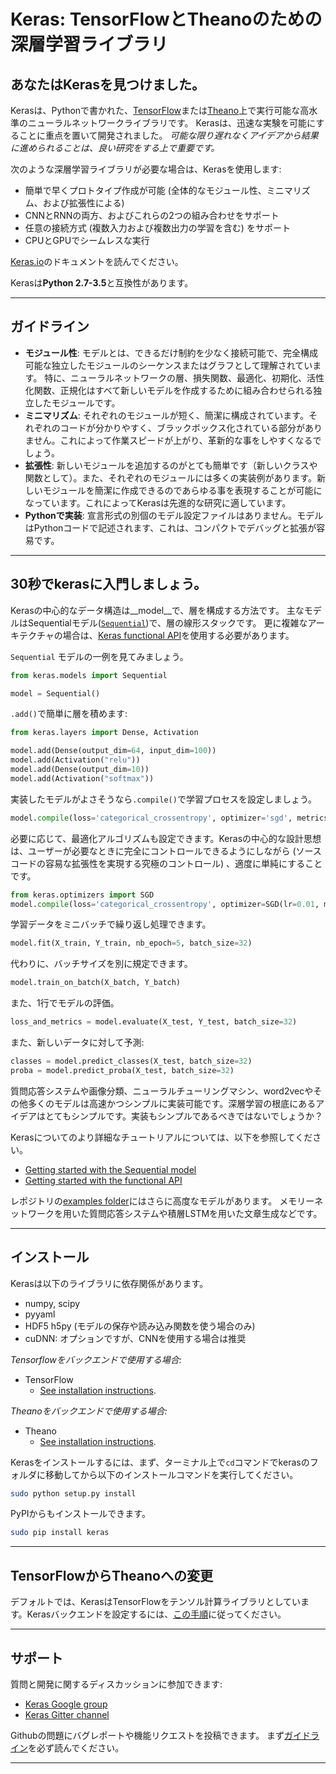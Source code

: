# Keras: TensorFlowとTheanoのための深層学習ライブラリ

## あなたはKerasを見つけました。

Kerasは、Pythonで書かれた、[TensorFlow](https://github.com/tensorflow/tensorflow)または[Theano](https://github.com/Theano/Theano)上で実行可能な高水準のニューラルネットワークライブラリです。
Kerasは、迅速な実験を可能にすることに重点を置いて開発されました。
*可能な限り遅れなくアイデアから結果に進められることは、良い研究をする上で重要です。* 

次のような深層学習ライブラリが必要な場合は、Kerasを使用します:

- 簡単で早くプロトタイプ作成が可能 (全体的なモジュール性、ミニマリズム、および拡張性による)
- CNNとRNNの両方、およびこれらの2つの組み合わせをサポート
- 任意の接続方式 (複数入力および複数出力の学習を含む) をサポート
- CPUとGPUでシームレスな実行

[Keras.io](https://keras.io)のドキュメントを読んでください。

Kerasは**Python 2.7-3.5**と互換性があります。


------------------


## ガイドライン

- __モジュール性__: モデルとは、できるだけ制約を少なく接続可能で、完全構成可能な独立したモジュールのシーケンスまたはグラフとして理解されています。 
特に、ニューラルネットワークの層、損失関数、最適化、初期化、活性化関数、正規化はすべて新しいモデルを作成するために組み合わせられる独立したモジュールです。
- __ミニマリズム__: それぞれのモジュールが短く、簡潔に構成されています。それぞれのコードが分かりやすく、ブラックボックス化されている部分がありません。これによって作業スピードが上がり、革新的な事をしやすくなるでしょう。
- __拡張性__: 新しいモジュールを追加するのがとても簡単です（新しいクラスや関数として）。また、それぞれのモジュールには多くの実装例があります。新しいモジュールを簡潔に作成できるのであらゆる事を表現することが可能になっています。これによってKerasは先進的な研究に適しています。
- __Pythonで実装__: 宣言形式の別個のモデル設定ファイルはありません。モデルはPythonコードで記述されます、これは、コンパクトでデバッグと拡張が容易です。


------------------


## 30秒でkerasに入門しましょう。

Kerasの中心的なデータ構造は__model__で、層を構成する方法です。
主なモデルはSequentialモデル([`Sequential`](http://keras.io/getting-started/sequential-model-guide))で、層の線形スタックです。
更に複雑なアーキテクチャの場合は、[Keras functional API](http://keras.io/getting-started/functional-api-guide)を使用する必要があります。

`Sequential` モデルの一例を見てみましょう。

```python
from keras.models import Sequential

model = Sequential()
```

`.add()`で簡単に層を積めます: 

```python
from keras.layers import Dense, Activation

model.add(Dense(output_dim=64, input_dim=100))
model.add(Activation("relu"))
model.add(Dense(output_dim=10))
model.add(Activation("softmax"))
```

実装したモデルがよさそうなら`.compile()`で学習プロセスを設定しましょう。

```python
model.compile(loss='categorical_crossentropy', optimizer='sgd', metrics=['accuracy'])
```

必要に応じて、最適化アルゴリズムも設定できます。Kerasの中心的な設計思想は、ユーザーが必要なときに完全にコントロールできるようにしながら (ソースコードの容易な拡張性を実現する究極のコントロール) 、適度に単純にすることです。

```python
from keras.optimizers import SGD
model.compile(loss='categorical_crossentropy', optimizer=SGD(lr=0.01, momentum=0.9, nesterov=True))
```

学習データをミニバッチで繰り返し処理できます。

```python
model.fit(X_train, Y_train, nb_epoch=5, batch_size=32)
```

代わりに、バッチサイズを別に規定できます。

```python
model.train_on_batch(X_batch, Y_batch)
```

また、1行でモデルの評価。

```python
loss_and_metrics = model.evaluate(X_test, Y_test, batch_size=32)
```

また、新しいデータに対して予測:

```python
classes = model.predict_classes(X_test, batch_size=32)
proba = model.predict_proba(X_test, batch_size=32)
```

質問応答システムや画像分類、ニューラルチューリングマシン、word2vecやその他多くのモデルは高速かつシンプルに実装可能です。深層学習の根底にあるアイデアはとてもシンプルです。実装もシンプルであるべきではないでしょうか？

Kerasについてのより詳細なチュートリアルについては、以下を参照してください。

- [Getting started with the Sequential model](http://keras.io/getting-started/sequential-model-guide)
- [Getting started with the functional API](http://keras.io/getting-started/functional-api-guide)

レポジトリの[examples folder](https://github.com/fchollet/keras/tree/master/examples)にはさらに高度なモデルがあります。
メモリーネットワークを用いた質問応答システムや積層LSTMを用いた文章生成などです。


------------------


## インストール

Kerasは以下のライブラリに依存関係があります。

- numpy, scipy
- pyyaml
- HDF5 h5py (モデルの保存や読み込み関数を使う場合のみ)
- cuDNN: オプションですが、CNNを使用する場合は推奨


*Tensorflowをバックエンドで使用する場合:*

- TensorFlow
    - [See installation instructions](https://github.com/tensorflow/tensorflow#download-and-setup).

*Theanoをバックエンドで使用する場合:*

- Theano
    - [See installation instructions](http://deeplearning.net/software/theano/install.html#install).

Kerasをインストールするには、まず、ターミナル上で`cd`コマンドでkerasのフォルダに移動してから以下のインストールコマンドを実行してください。

```sh
sudo python setup.py install
```

PyPIからもインストールできます。

```sh
sudo pip install keras
```


------------------


## TensorFlowからTheanoへの変更

デフォルトでは、KerasはTensorFlowをテンソル計算ライブラリとしています。Kerasバックエンドを設定するには、[この手順](http://keras.io/backend/)に従ってください。


------------------


## サポート

質問と開発に関するディスカッションに参加できます:

- [Keras Google group](https://groups.google.com/forum/#!forum/keras-users)
- [Keras Gitter channel](https://gitter.im/Keras-io/Lobby)

Githubの問題にバグレポートや機能リクエストを投稿できます。 まず[ガイドライン](https://github.com/fchollet/keras/blob/master/CONTRIBUTING.md)を必ず読んでください。

------------------
